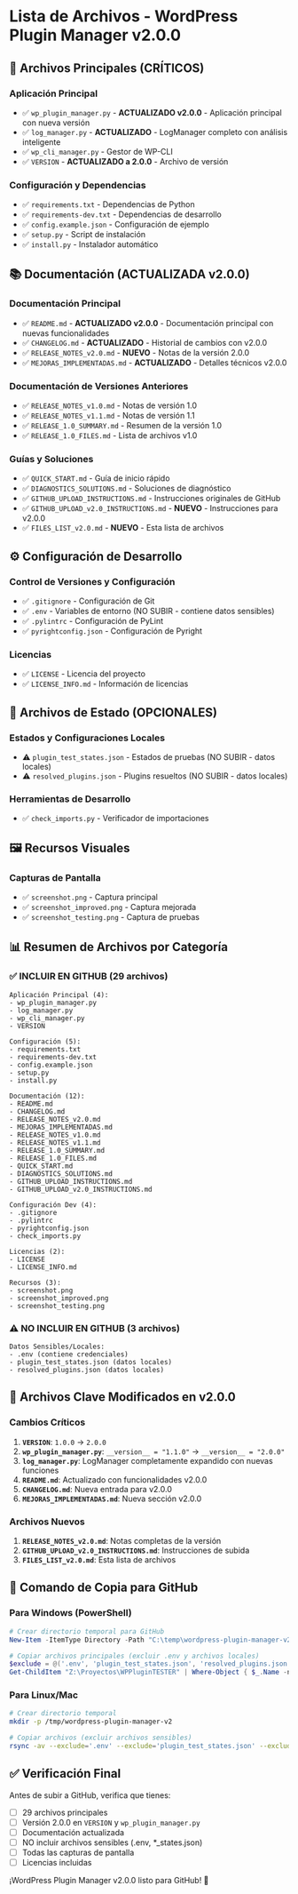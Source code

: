 # Lista de Archivos - WordPress Plugin Manager v2.0.0

## 📁 Archivos Principales (CRÍTICOS)

### Aplicación Principal
- ✅ `wp_plugin_manager.py` - **ACTUALIZADO v2.0.0** - Aplicación principal con nueva versión
- ✅ `log_manager.py` - **ACTUALIZADO** - LogManager completo con análisis inteligente
- ✅ `wp_cli_manager.py` - Gestor de WP-CLI
- ✅ `VERSION` - **ACTUALIZADO a 2.0.0** - Archivo de versión

### Configuración y Dependencias
- ✅ `requirements.txt` - Dependencias de Python
- ✅ `requirements-dev.txt` - Dependencias de desarrollo
- ✅ `config.example.json` - Configuración de ejemplo
- ✅ `setup.py` - Script de instalación
- ✅ `install.py` - Instalador automático

## 📚 Documentación (ACTUALIZADA v2.0.0)

### Documentación Principal
- ✅ `README.md` - **ACTUALIZADO v2.0.0** - Documentación principal con nuevas funcionalidades
- ✅ `CHANGELOG.md` - **ACTUALIZADO** - Historial de cambios con v2.0.0
- ✅ `RELEASE_NOTES_v2.0.md` - **NUEVO** - Notas de la versión 2.0.0
- ✅ `MEJORAS_IMPLEMENTADAS.md` - **ACTUALIZADO** - Detalles técnicos v2.0.0

### Documentación de Versiones Anteriores
- ✅ `RELEASE_NOTES_v1.0.md` - Notas de versión 1.0
- ✅ `RELEASE_NOTES_v1.1.md` - Notas de versión 1.1
- ✅ `RELEASE_1.0_SUMMARY.md` - Resumen de la versión 1.0
- ✅ `RELEASE_1.0_FILES.md` - Lista de archivos v1.0

### Guías y Soluciones
- ✅ `QUICK_START.md` - Guía de inicio rápido
- ✅ `DIAGNOSTICS_SOLUTIONS.md` - Soluciones de diagnóstico
- ✅ `GITHUB_UPLOAD_INSTRUCTIONS.md` - Instrucciones originales de GitHub
- ✅ `GITHUB_UPLOAD_v2.0_INSTRUCTIONS.md` - **NUEVO** - Instrucciones para v2.0.0
- ✅ `FILES_LIST_v2.0.md` - **NUEVO** - Esta lista de archivos

## ⚙️ Configuración de Desarrollo

### Control de Versiones y Configuración
- ✅ `.gitignore` - Configuración de Git
- ✅ `.env` - Variables de entorno (NO SUBIR - contiene datos sensibles)
- ✅ `.pylintrc` - Configuración de PyLint
- ✅ `pyrightconfig.json` - Configuración de Pyright

### Licencias
- ✅ `LICENSE` - Licencia del proyecto
- ✅ `LICENSE_INFO.md` - Información de licencias

## 💾 Archivos de Estado (OPCIONALES)

### Estados y Configuraciones Locales
- ⚠️ `plugin_test_states.json` - Estados de pruebas (NO SUBIR - datos locales)
- ⚠️ `resolved_plugins.json` - Plugins resueltos (NO SUBIR - datos locales)

### Herramientas de Desarrollo
- ✅ `check_imports.py` - Verificador de importaciones

## 🖼️ Recursos Visuales

### Capturas de Pantalla
- ✅ `screenshot.png` - Captura principal
- ✅ `screenshot_improved.png` - Captura mejorada
- ✅ `screenshot_testing.png` - Captura de pruebas

## 📊 Resumen de Archivos por Categoría

### ✅ INCLUIR EN GITHUB (29 archivos)
```
Aplicación Principal (4):
- wp_plugin_manager.py
- log_manager.py
- wp_cli_manager.py
- VERSION

Configuración (5):
- requirements.txt
- requirements-dev.txt
- config.example.json
- setup.py
- install.py

Documentación (12):
- README.md
- CHANGELOG.md
- RELEASE_NOTES_v2.0.md
- MEJORAS_IMPLEMENTADAS.md
- RELEASE_NOTES_v1.0.md
- RELEASE_NOTES_v1.1.md
- RELEASE_1.0_SUMMARY.md
- RELEASE_1.0_FILES.md
- QUICK_START.md
- DIAGNOSTICS_SOLUTIONS.md
- GITHUB_UPLOAD_INSTRUCTIONS.md
- GITHUB_UPLOAD_v2.0_INSTRUCTIONS.md

Configuración Dev (4):
- .gitignore
- .pylintrc
- pyrightconfig.json
- check_imports.py

Licencias (2):
- LICENSE
- LICENSE_INFO.md

Recursos (3):
- screenshot.png
- screenshot_improved.png
- screenshot_testing.png
```

### ⚠️ NO INCLUIR EN GITHUB (3 archivos)
```
Datos Sensibles/Locales:
- .env (contiene credenciales)
- plugin_test_states.json (datos locales)
- resolved_plugins.json (datos locales)
```

## 🎯 Archivos Clave Modificados en v2.0.0

### Cambios Críticos
1. **`VERSION`**: `1.0.0` → `2.0.0`
2. **`wp_plugin_manager.py`**: `__version__ = "1.1.0"` → `__version__ = "2.0.0"`
3. **`log_manager.py`**: LogManager completamente expandido con nuevas funciones
4. **`README.md`**: Actualizado con funcionalidades v2.0.0
5. **`CHANGELOG.md`**: Nueva entrada para v2.0.0
6. **`MEJORAS_IMPLEMENTADAS.md`**: Nueva sección v2.0.0

### Archivos Nuevos
1. **`RELEASE_NOTES_v2.0.md`**: Notas completas de la versión
2. **`GITHUB_UPLOAD_v2.0_INSTRUCTIONS.md`**: Instrucciones de subida
3. **`FILES_LIST_v2.0.md`**: Esta lista de archivos

## 🚀 Comando de Copia para GitHub

### Para Windows (PowerShell)
```powershell
# Crear directorio temporal para GitHub
New-Item -ItemType Directory -Path "C:\temp\wordpress-plugin-manager-v2" -Force

# Copiar archivos principales (excluir .env y archivos locales)
$exclude = @('.env', 'plugin_test_states.json', 'resolved_plugins.json')
Get-ChildItem "Z:\Proyectos\WPPluginTESTER" | Where-Object { $_.Name -notin $exclude } | Copy-Item -Destination "C:\temp\wordpress-plugin-manager-v2" -Recurse -Force
```

### Para Linux/Mac
```bash
# Crear directorio temporal
mkdir -p /tmp/wordpress-plugin-manager-v2

# Copiar archivos (excluir archivos sensibles)
rsync -av --exclude='.env' --exclude='plugin_test_states.json' --exclude='resolved_plugins.json' /z/Proyectos/WPPluginTESTER/ /tmp/wordpress-plugin-manager-v2/
```

## ✅ Verificación Final

Antes de subir a GitHub, verifica que tienes:
- [ ] 29 archivos principales
- [ ] Versión 2.0.0 en `VERSION` y `wp_plugin_manager.py`
- [ ] Documentación actualizada
- [ ] NO incluir archivos sensibles (.env, *_states.json)
- [ ] Todas las capturas de pantalla
- [ ] Licencias incluidas

¡WordPress Plugin Manager v2.0.0 listo para GitHub! 🎉